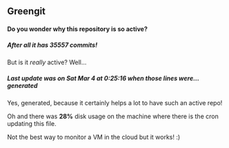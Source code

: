 ## Greengit

#### Do you wonder why this repository is so active?

##### After all it has 35557 commits!

But is it *really* active? Well...

##### Last update was on Sat Mar 4 at 0:25:16 when those lines were... generated

Yes, generated, because it certainly helps a lot to have such an active repo!

Oh and there was **28%** disk usage on the machine
where there is the cron updating this file.

Not the best way to monitor a VM in the cloud but it works! :)
